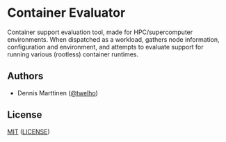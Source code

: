 # Container Evaluator

Container support evaluation tool, made for HPC/supercomputer environments. When dispatched as a workload, gathers node information, configuration and environment, and attempts to evaluate support for running various (rootless) container runtimes.

## Authors

- Dennis Marttinen ([@twelho](https://github.com/twelho))

## License

[MIT](https://spdx.org/licenses/MIT.html) ([LICENSE](LICENSE))
